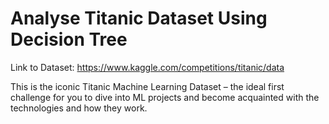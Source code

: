 # Analyse Titanic Dataset Using Decision Tree 

Link to Dataset: https://www.kaggle.com/competitions/titanic/data

This is the iconic Titanic Machine Learning Dataset – the ideal first challenge for you to dive into ML projects and become acquainted with the technologies and how they work.
